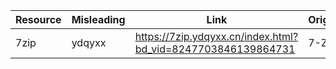 | Resource | Misleading | Link | Original | Link | License | Issues |
| -------- | -------- | -------- | -------- | -------- | -------- | -------- |
| 7zip | ydqyxx | https://7zip.ydqyxx.cn/index.html?bd_vid=8247703846139864731 | 7-Zip | https://7-zip.org/ | | bogus charge |
